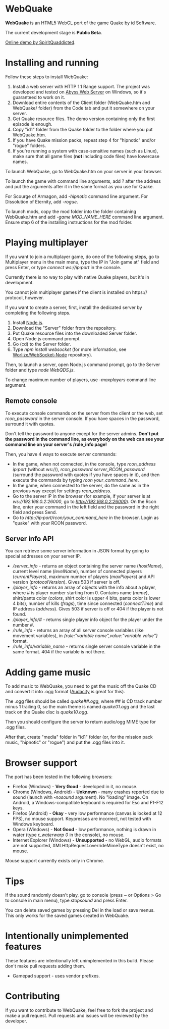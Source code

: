 # WebQuake

__WebQuake__ is an HTML5 WebGL port of the game Quake by id Software.

The current development stage is __Public Beta__.

[Online demo by SpiritQuaddicted](http://quaddicted.com/forum/viewtopic.php?pid=438).

# Installing and running

Follow these steps to install WebQuake:

1. Install a web server with HTTP 1.1 Range support. The project was developed and tested on [Abyss Web Server](http://www.aprelium.com/abyssws/) on Windows, so it's guaranteed to work on it.
2. Download entire contents of the Client folder (WebQuake.htm and WebQuake/ folder) from the Code tab and put it somewhere on your server.
3. Get Quake resource files. The demo version containing only the first episode is enough.
4. Copy "id1" folder from the Quake folder to the folder where you put WebQuake.htm.
5. If you have Quake mission packs, repeat step 4 for "hipnotic" and/or "rogue" folders.
6. If you're running a system with case-sensitive names (such as Linux), make sure that all game files (__not__ including code files) have lowercase names.

To launch WebQuake, go to WebQuake.htm on your server in your browser.

To launch the game with command line arguments, add ? after the address and put the arguments after it in the same format as you use for Quake.

For Scourge of Armagon, add _-hipnotic_ command line argument. For Dissolution of Eternity, add _-rogue_.

To launch mods, copy the mod folder into the folder containing WebQuake.htm and add _-game MOD_NAME_HERE_ command line argument. Ensure step 6 of the installing instructions for the mod folder.

# Playing multiplayer

If you want to join a multiplayer game, do one of the following steps, go to Multiplayer menu in the main menu, type the IP in "Join game at" field and press Enter, or type _connect ws://ip:port_ in the console.

Currently there is no way to play with native Quake players, but it's in development.

You cannot join multiplayer games if the client is installed on https:// protocol, however.

If you want to create a server, first, install the dedicated server by completing the following steps.

1. Install [Node.js](http://nodejs.org).
2. Download the "Server" folder from the repository.
3. Put Quake resource files into the downloaded Server folder.
3. Open Node.js command prompt.
4. Go (cd) to the Server folder.
5. Type _npm install websocket_ (for more information, see [Worlize/WebSocket-Node](https://github.com/Worlize/WebSocket-Node) repository).

Then, to launch a server, open Node.js command prompt, go to the Server folder and type _node WebQDS.js_.

To change maximum number of players, use _-maxplayers_ command line argument.

## Remote console

To execute console commands on the server from the client or the web, set _rcon_password_ in the server console. If you have spaces in the password, surround it with quotes.

Don't tell the password to anyone except for the server admins. __Don't put the password in the command line, as everybody on the web can see your command line on your server's /rule_info page!__

Then, you have 4 ways to execute server commands:

* In the game, when not connected, in the console, type _rcon_address ip:port_ (without ws://), _rcon_password server_RCON_password_ (surround the password with quotes if you have spaces in it), and then execute the commands by typing _rcon your_command_here_.
* In the game, when connected to the server, do the same as in the previous way except for settings _rcon_address_.
* Go to the server IP in the browser (for example, if your server is at _ws://192.168.0.2:26000_, go to _http://192.168.0.2:26000_). On the Rcon line, enter your command in the left field and the password in the right field and press Send.
* Go to _http://ip:port/rcon/your_command_here_ in the browser. Login as "quake" with your RCON password.

## Server info API

You can retrieve some server information in JSON format by going to special addresses on your server IP.

* */server_info* - returns an object containing the server name (_hostName_), current level name (_levelName_), number of connected players (_currentPlayers_), maximum number of players (_maxPlayers_) and API version (_protocolVersion_). Gives 503 if server is off.
* */player_info* - returns an array of objects with the info about a player, where # is player number starting from 0. Contains name (_name_), shirt/pants color (_colors_, shirt color is upper 4 bits, pants color is lower 4 bits), number of kills (_frags_), time since connected (_connectTime_) and IP address (_address_). Gives 503 if server is off or 404 if the player is not found.
* */player_info/#* - returns single player info object for the player under the number #.
* */rule_info* - returns an array of all server console variables (like movement variables), in _{rule:"variable name",value:"variable value"}_ format.
* */rule_info/variable_name* - returns single server console variable in the same format. 404 if the variable is not there.

# Adding game music

To add music to WebQuake, you need to get the music off the Quake CD and convert it into .ogg format ([Audacity](http://audacity.sourceforge.net/) is great for this).

The .ogg files should be called _quake##.ogg_, where ## is CD track number minus 1 trailing 0, so the main theme is named _quake01.ogg_ and the last track on the Quake disc is _quake10.ogg_.

Then you should configure the server to return audio/ogg MIME type for .ogg files.

After that, create "media" folder in "id1" folder (or, for the mission pack music, "hipnotic" or "rogue") and put the .ogg files into it.

# Browser support

The port has been tested in the following browsers:

* Firefox (Windows) - __Very Good__ - developed in it, no mouse.
* Chrome (Windows, Android) - __Unknown__ - many crashes reported due to sound (launch with _-nosound_ argument). No "loading" image. On Android, a Windows-compatible keyboard is required for Esc and F1-F12 keys.
* Firefox (Android) - __Okay__ - very low performance (canvas is locked at 12 FPS), no mouse support. Keypresses are incorrect, not tested with Windows keyboard.
* Opera (Windows) - __Not Good__ - low performance, nothing is drawn in water (type _r_waterwarp 0_ in the console), no mouse.
* Internet Explorer (Windows) - __Unsupported__ - no WebGL, audio formats are not supported, XMLHttpRequest.overrideMimeType doesn't exist, no mouse.

Mouse support currently exists only in Chrome.

# Tips

If the sound randomly doesn't play, go to console (press ~ or Options > Go to console in main menu), type _stopsound_ and press Enter.

You can delete saved games by pressing Del in the load or save menus. This only works for the saved games created in WebQuake.

# Intentionally unimplemented features

These features are intentionally left unimplemented in this build. Please don't make pull requests adding them.

* Gamepad support - uses vendor prefixes.

# Contributing

If you want to contribute to WebQuake, feel free to fork the project and make a pull request. Pull requests and issues will be reviewed by the developer.
